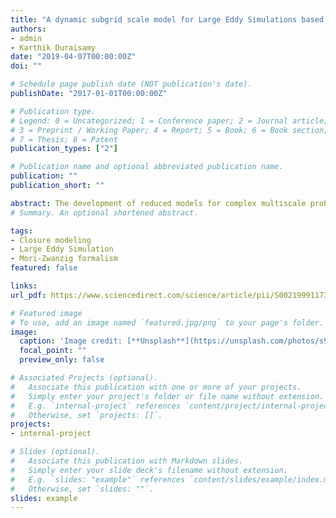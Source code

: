 ```yaml
---
title: "A dynamic subgrid scale model for Large Eddy Simulations based on the Mori–Zwanzig formalism"
authors:
- admin
- Karthik Duraisamy  
date: "2019-04-07T00:00:00Z"
doi: ""

# Schedule page publish date (NOT publication's date).
publishDate: "2017-01-01T00:00:00Z"

# Publication type.
# Legend: 0 = Uncategorized; 1 = Conference paper; 2 = Journal article;
# 3 = Preprint / Working Paper; 4 = Report; 5 = Book; 6 = Book section;
# 7 = Thesis; 8 = Patent
publication_types: ["2"]

# Publication name and optional abbreviated publication name.
publication: ""
publication_short: ""

abstract: The development of reduced models for complex multiscale problems remains one of the principal challenges in computational physics. The optimal prediction framework of Chorin et al. [1], which is a reformulation of the Mori–Zwanzig (M–Z) formalism of non-equilibrium statistical mechanics, provides a framework for the development of mathematically-derived reduced models of dynamical systems. Several promising models have emerged from the optimal prediction community and have found application in molecular dynamics and turbulent flows. In this work, a new M–Z-based closure model that addresses some of the deficiencies of existing methods is developed. The model is constructed by exploiting similarities between two levels of coarse-graining via the Germano identity of fluid mechanics and by assuming that memory effects have a finite temporal support. The appeal of the proposed model, which will be referred to as the ‘dynamic-MZ-τ’ model, is that it is parameter-free and has a structural form imposed by the mathematics of the coarse-graining process (rather than the phenomenological assumptions made by the modeler, such as in classical subgrid scale models). To promote the applicability of M–Z models in general, two procedures are presented to compute the resulting model form, helping to bypass the tedious error-prone algebra that has proven to be a hindrance to the construction of M–Z-based models for complex dynamical systems. While the new formulation is applicable to the solution of general partial differential equations, demonstrations are presented in the context of Large Eddy Simulation closures for the Burgers equation, decaying homogeneous turbulence, and turbulent channel flow. The performance of the model and validity of the underlying assumptions are investigated in detail. 
# Summary. An optional shortened abstract.

tags:
- Closure modeling
- Large Eddy Simulation
- Mori-Zwanzig formalism 
featured: false

links:
url_pdf: https://www.sciencedirect.com/science/article/pii/S0021999117305612 

# Featured image
# To use, add an image named `featured.jpg/png` to your page's folder. 
image:
  caption: 'Image credit: [**Unsplash**](https://unsplash.com/photos/s9CC2SKySJM)'
  focal_point: ""
  preview_only: false

# Associated Projects (optional).
#   Associate this publication with one or more of your projects.
#   Simply enter your project's folder or file name without extension.
#   E.g. `internal-project` references `content/project/internal-project/index.md`.
#   Otherwise, set `projects: []`.
projects:
- internal-project

# Slides (optional).
#   Associate this publication with Markdown slides.
#   Simply enter your slide deck's filename without extension.
#   E.g. `slides: "example"` references `content/slides/example/index.md`.
#   Otherwise, set `slides: ""`.
slides: example
---
```

